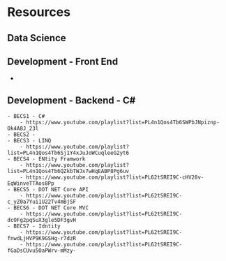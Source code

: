 # Resources

## Data Science

## Development - Front End
-

## Development - Backend - C#
    - BECS1 - C# 
        - https://www.youtube.com/playlist?list=PL4n1Qos4Tb6SWPbJNpiznp-Ok4A8J_23l
    - BECS2 - 
    - BECS3 - LINQ
        - https://www.youtube.com/playlist?list=PL4n1Qos4Tb6Sj1Y4xJuJoWCuqleeG2yt6
    - BECS4 - ENtity Framwork
        - https://www.youtube.com/playlist?list=PL4n1Qos4Tb6QZkbTWJx7wHqEABP8Pg6uv
        - https://www.youtube.com/playlist?list=PL62tSREI9C-cHV28v-EqWinveTTAos8Pp
    - BECS5 - DOT NET Core API
        - https://www.youtube.com/playlist?list=PL62tSREI9C-c_yZ0a7Yui1U22Tv4mBjSF
    - BECS6 - DOT NET Core MVC
        - https://www.youtube.com/playlist?list=PL62tSREI9C-dcOFg2pqSuX3gle5DF3gvH
    - BECS7 - Idntity
        - https://www.youtube.com/playlist?list=PL62tSREI9C-fnwdLjHVP9K9GSHg-r7dzR
        - https://www.youtube.com/playlist?list=PL62tSREI9C-fGaDsCUvu5OaPWrv-mMzy-
